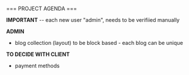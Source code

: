 === PROJECT AGENDA ===

**IMPORTANT**
-- each new user "admin", needs to be verifiied manually

**ADMIN**
- blog collection (layout) to be block based - each blog can be unique

**TO DECIDE WITH CLIENT**
- payment methods